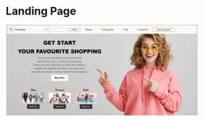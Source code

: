 # Landing Page
![Landing Page](https://github.com/jagrutishinde03/CODSOFTJULY/blob/main/landing_page/Screenshot%202024-05-07%20124656.png)
